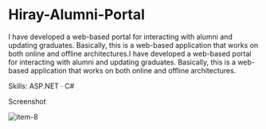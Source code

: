 # Hiray-Alumni-Portal

I have developed a web-based portal for interacting with alumni and updating graduates. Basically, this is a web-based application that works on both online and offline architectures.I have developed a web-based portal for interacting with alumni and updating graduates. Basically, this is a web-based application that works on both online and offline architectures.

Skills: ASP.NET · C#

Screenshot

![item-8](https://github.com/user-attachments/assets/1c255b53-9382-457e-83f2-d35b80976069)
